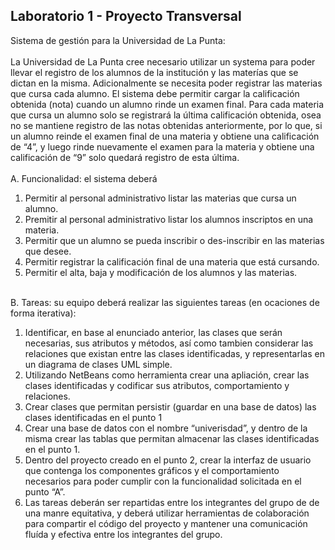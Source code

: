 
<h2> Laboratorio 1 - Proyecto Transversal </h2>

Sistema de gestión para la Universidad de La Punta: <br><br>
La Universidad de La Punta cree necesario utilizar un systema para poder llevar el registro de los alumnos de la institución y las materías que se dictan en la misma. Adicionalmente se necesita poder registrar las materias que cursa cada alumno. El sistema debe permitir cargar la calificación obtenida (nota) cuando un alumno rinde un examen final. Para cada materia que cursa un alumno solo se registrará la última calificación obtenida, osea no se mantiene registro de las notas obtenidas anteriormente, por lo que, si un alumno reinde el examen final de una materia y obtiene una calificación de “4”, y luego rinde nuevamente el examen para la materia y obtiene una calificación de “9” solo quedará registro de esta última.<br><br>
A. Funcionalidad: el sistema deberá<br>
1. Permitir al personal administrativo listar las materias que cursa un alumno.<br>
2. Premitir al personal administrativo listar los alumnos inscriptos en una materia.<br>
3. Permitir que un alumno se pueda inscribir o des-inscribir en las materias que desee.<br>
4. Permitir registrar la calificación final de una materia que está cursando.<br>
5. Permitir el alta, baja y modificación de los alumnos y las materias.<br><br>

B. Tareas: su equipo deberá realizar las siguientes tareas (en ocaciones de forma iterativa):<br>
1. Identificar, en base al enunciado anterior, las clases que serán necesarias, sus atributos y métodos, así como tambien considerar las relaciones que existan entre las clases identificadas, y representarlas en un diagrama de clases UML simple.<br>
2. Utilizando NetBeans como herramienta crear una apliación, crear las clases identificadas y codificar sus atributos, comportamiento y relaciones.<br>
3. Crear clases que permitan persistir (guardar en una base de datos) las clases identificadas en el punto 1<br>
4. Crear una base de datos con el nombre “univerisdad”, y dentro de la misma crear las tablas que permitan almacenar las clases identificadas en el punto 1.<br>
5. Dentro del proyecto creado en el punto 2, crear la interfaz de usuario que contenga los componentes gráficos y el comportamiento necesarios para poder cumplir con la funcionalidad solicitada en el punto “A”.<br>
6. Las tareas deberán ser repartidas entre los integrantes del grupo de de una manre equitativa, y deberá utilizar herramientas de colaboración para compartir el código del proyecto y mantener una comunicación fluída y efectiva entre los integrantes del grupo.<br>
